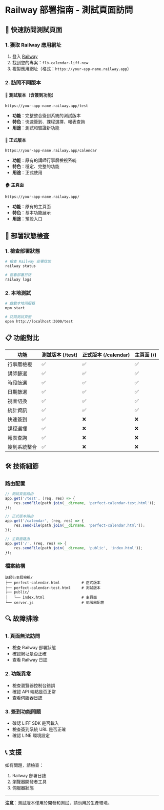# Railway 部署指南 - 測試頁面訪問

## 🚀 快速訪問測試頁面

### 1. 獲取 Railway 應用網址
1. 登入 [Railway](https://railway.app)
2. 找到您的專案：`flb-calendar-liff-new`
3. 複製應用網址（格式：`https://your-app-name.railway.app`）

### 2. 訪問不同版本

#### 📱 測試版本（含簽到功能）
```
https://your-app-name.railway.app/test
```
- **功能**：完整整合簽到系統的測試版本
- **特色**：快速簽到、課程選擇、報表查詢
- **用途**：測試和驗證新功能

#### 📅 正式版本
```
https://your-app-name.railway.app/calendar
```
- **功能**：原有的講師行事曆檢視系統
- **特色**：穩定、完整的功能
- **用途**：正式使用

#### 🏠 主頁面
```
https://your-app-name.railway.app/
```
- **功能**：原有的主頁面
- **特色**：基本功能展示
- **用途**：預設入口

## 🔧 部署狀態檢查

### 1. 檢查部署狀態
```bash
# 檢查 Railway 部署狀態
railway status

# 查看部署日誌
railway logs
```

### 2. 本地測試
```bash
# 啟動本地伺服器
npm start

# 訪問測試頁面
open http://localhost:3000/test
```

## 📋 功能對比

| 功能 | 測試版本 (/test) | 正式版本 (/calendar) | 主頁面 (/) |
|------|------------------|---------------------|------------|
| 行事曆檢視 | ✅ | ✅ | ✅ |
| 講師篩選 | ✅ | ✅ | ✅ |
| 時段篩選 | ✅ | ✅ | ✅ |
| 日期篩選 | ✅ | ✅ | ✅ |
| 視圖切換 | ✅ | ✅ | ✅ |
| 統計資訊 | ✅ | ✅ | ✅ |
| 快速簽到 | ✅ | ❌ | ❌ |
| 課程選擇 | ✅ | ❌ | ❌ |
| 報表查詢 | ✅ | ❌ | ❌ |
| 簽到系統整合 | ✅ | ❌ | ❌ |

## 🛠️ 技術細節

### 路由配置
```javascript
// 測試頁面路由
app.get('/test', (req, res) => {
    res.sendFile(path.join(__dirname, 'perfect-calendar-test.html'));
});

// 正式版本路由
app.get('/calendar', (req, res) => {
    res.sendFile(path.join(__dirname, 'perfect-calendar.html'));
});

// 主頁面路由
app.get('/', (req, res) => {
    res.sendFile(path.join(__dirname, 'public', 'index.html'));
});
```

### 檔案結構
```
講師行事曆檢視/
├── perfect-calendar.html          # 正式版本
├── perfect-calendar-test.html     # 測試版本
├── public/
│   └── index.html                 # 主頁面
└── server.js                      # 伺服器配置
```

## 🔍 故障排除

### 1. 頁面無法訪問
- 檢查 Railway 部署狀態
- 確認網址是否正確
- 查看 Railway 日誌

### 2. 功能異常
- 檢查瀏覽器控制台錯誤
- 確認 API 端點是否正常
- 查看伺服器日誌

### 3. 簽到功能問題
- 確認 LIFF SDK 是否載入
- 檢查簽到系統 URL 是否正確
- 確認 LINE 環境設定

## 📞 支援

如有問題，請檢查：
1. Railway 部署日誌
2. 瀏覽器開發者工具
3. 伺服器狀態

---

**注意**：測試版本僅用於開發和測試，請勿用於生產環境。
